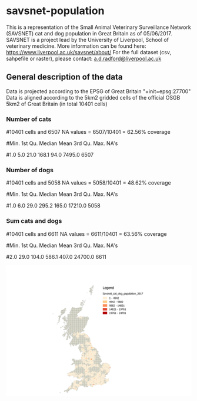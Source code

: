 # savsnet-population

This is a representation of the Small Animal Veterinary Surveillance Network (SAVSNET) cat and dog population in Great Britain as of 05/06/2017. 
SAVSNET is a project lead by the University of Liverpool, School of veterinary medicine. More information can be found here: https://www.liverpool.ac.uk/savsnet/about/
For the full dataset (csv, sahpefile or raster), please contact: a.d.radford@liverpool.ac.uk

## General description of the data
Data is projected according to the EPSG of Great Britain "+init=epsg:27700"
Data is aligned according to the 5km2 gridded cells of the official OSGB 5km2 of Great Britain (in total 10401 cells)

### Number of cats
#10401 cells and 6507 NA values = 6507/10401 = 62.56% coverage

#Min. 1st Qu.  Median    Mean 3rd Qu.    Max.    NA's 

#1.0     5.0    21.0   168.1    94.0  7495.0    6507 


### Number of dogs
#10401 cells and 5058 NA values = 5058/10401 = 48.62% coverage

#Min. 1st Qu.  Median    Mean 3rd Qu.    Max.    NA's 

#1.0     6.0    29.0   295.2   165.0 17210.0    5058 

### Sum cats and dogs
#10401 cells and 6611 NA values = 6611/10401 = 63.56% coverage

#Min. 1st Qu.  Median    Mean 3rd Qu.    Max.    NA's 

#2.0    29.0   104.0   586.1   407.0 24700.0    6611 


![Distribution and number of cats and dogs of the SAVSNET network](https://github.com/arsevska/savsnet-population/blob/master/cat_dog_2017.png?raw=true)
